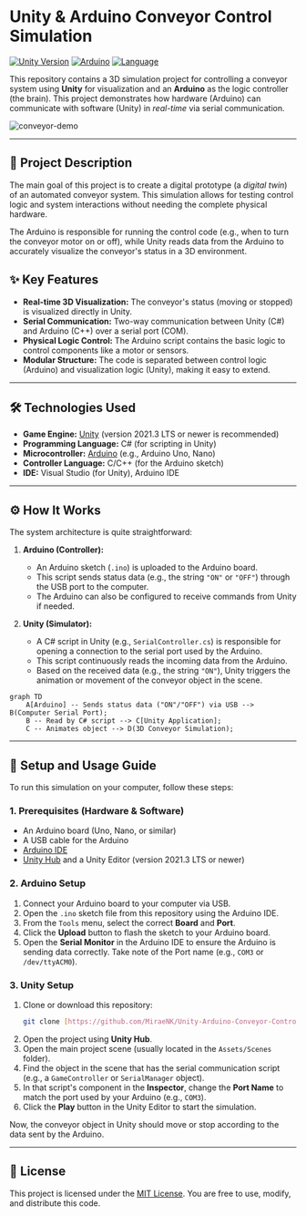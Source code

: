 # Unity & Arduino Conveyor Control Simulation

[![Unity Version](https://img.shields.io/badge/Unity-2021.3%2B-blue.svg)](https://unity.com/)
[![Arduino](https://img.shields.io/badge/Platform-Arduino-00979D.svg)](https://www.arduino.cc/)
[![Language](https://img.shields.io/badge/Language-C%23-green.svg)]()

This repository contains a 3D simulation project for controlling a conveyor system using **Unity** for visualization and an **Arduino** as the logic controller (the brain). This project demonstrates how hardware (Arduino) can communicate with software (Unity) in *real-time* via serial communication.

![conveyor-demo](https://i.imgur.com/your-gif-url.gif)


---

## 📜 Project Description

The main goal of this project is to create a digital prototype (a *digital twin*) of an automated conveyor system. This simulation allows for testing control logic and system interactions without needing the complete physical hardware.

The Arduino is responsible for running the control code (e.g., when to turn the conveyor motor on or off), while Unity reads data from the Arduino to accurately visualize the conveyor's status in a 3D environment.

## ✨ Key Features

-   **Real-time 3D Visualization:** The conveyor's status (moving or stopped) is visualized directly in Unity.
-   **Serial Communication:** Two-way communication between Unity (C#) and Arduino (C++) over a serial port (COM).
-   **Physical Logic Control:** The Arduino script contains the basic logic to control components like a motor or sensors.
-   **Modular Structure:** The code is separated between control logic (Arduino) and visualization logic (Unity), making it easy to extend.

---

## 🛠️ Technologies Used

-   **Game Engine:** [Unity](https://unity.com/) (version 2021.3 LTS or newer is recommended)
-   **Programming Language:** C# (for scripting in Unity)
-   **Microcontroller:** [Arduino](https://www.arduino.cc/) (e.g., Arduino Uno, Nano)
-   **Controller Language:** C/C++ (for the Arduino sketch)
-   **IDE:** Visual Studio (for Unity), Arduino IDE

---

## ⚙️ How It Works

The system architecture is quite straightforward:

1.  **Arduino (Controller):**
    -   An Arduino sketch (`.ino`) is uploaded to the Arduino board.
    -   This script sends status data (e.g., the string `"ON"` or `"OFF"`) through the USB port to the computer.
    -   The Arduino can also be configured to receive commands from Unity if needed.

2.  **Unity (Simulator):**
    -   A C# script in Unity (e.g., `SerialController.cs`) is responsible for opening a connection to the serial port used by the Arduino.
    -   This script continuously reads the incoming data from the Arduino.
    -   Based on the received data (e.g., the string `"ON"`), Unity triggers the animation or movement of the conveyor object in the scene.

```mermaid
graph TD
    A[Arduino] -- Sends status data ("ON"/"OFF") via USB --> B(Computer Serial Port);
    B -- Read by C# script --> C[Unity Application];
    C -- Animates object --> D(3D Conveyor Simulation);
```

---

## 🚀 Setup and Usage Guide

To run this simulation on your computer, follow these steps:

### **1. Prerequisites (Hardware & Software)**
-   An Arduino board (Uno, Nano, or similar)
-   A USB cable for the Arduino
-   [Arduino IDE](https://www.arduino.cc/en/software)
-   [Unity Hub](https://unity.com/download) and a Unity Editor (version 2021.3 LTS or newer)

### **2. Arduino Setup**
1.  Connect your Arduino board to your computer via USB.
2.  Open the `.ino` sketch file from this repository using the Arduino IDE.
3.  From the `Tools` menu, select the correct **Board** and **Port**.
4.  Click the **Upload** button to flash the sketch to your Arduino board.
5.  Open the **Serial Monitor** in the Arduino IDE to ensure the Arduino is sending data correctly. Take note of the Port name (e.g., `COM3` or `/dev/ttyACM0`).

### **3. Unity Setup**
1.  Clone or download this repository:
    ```bash
    git clone [https://github.com/MiraeNK/Unity-Arduino-Conveyor-Control-Simulation.git](https://github.com/MiraeNK/Unity-Arduino-Conveyor-Control-Simulation.git)
    ```
2.  Open the project using **Unity Hub**.
3.  Open the main project scene (usually located in the `Assets/Scenes` folder).
4.  Find the object in the scene that has the serial communication script (e.g., a `GameController` or `SerialManager` object).
5.  In that script's component in the **Inspector**, change the **Port Name** to match the port used by your Arduino (e.g., `COM3`).
6.  Click the **Play** button in the Unity Editor to start the simulation.

Now, the conveyor object in Unity should move or stop according to the data sent by the Arduino.

---

## 📝 License

This project is licensed under the [MIT License](LICENSE). You are free to use, modify, and distribute this code.
